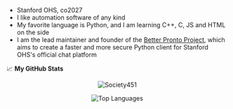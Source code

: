 - Stanford OHS, co2027
- I like automation software of any kind
- My favorite language is Python, and I am learning C++, C, JS and HTML on the side
- I am the lead maintainer and founder of the [Better Pronto Project](https://github.com/Better-Pronto), which aims to create a faster and more secure Python client for Stanford OHS's official chat platform

📈 **My GitHub Stats**

<p align="center">
  <img src="https://github-readme-stats.vercel.app/api?username=Society451&show_icons=true" alt="Society451" />
</p>

<p align="center">
  <img src="https://github-readme-stats.vercel.app/api/top-langs/?username=Society451&layout=compact" alt="Top Languages" />
</p>
